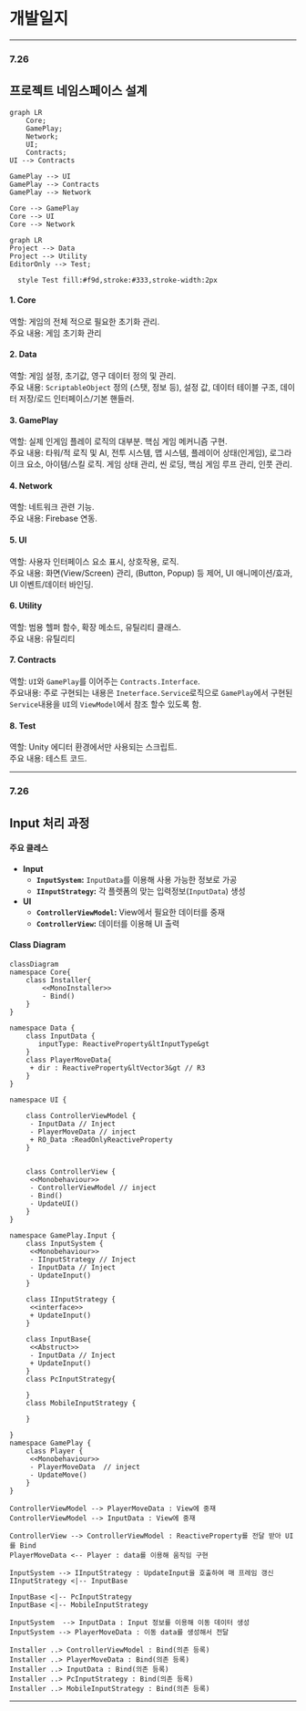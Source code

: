 # 개발일지


---
### 7.26
## 프로젝트 네임스페이스 설계
```mermaid
graph LR
    Core;
    GamePlay;
    Network;
    UI;
    Contracts;
UI --> Contracts

GamePlay --> UI
GamePlay --> Contracts
GamePlay --> Network

Core --> GamePlay
Core --> UI
Core --> Network
```
```mermaid
graph LR
Project --> Data 
Project --> Utility
EditorOnly --> Test;

  style Test fill:#f9d,stroke:#333,stroke-width:2px
```
#### 1. Core
역할: 게임의 전체 적으로 필요한 초기화 관리.</br>
주요 내용: 게임 초기화 관리 

#### 2. Data
역할: 게임 설정, 초기값, 영구 데이터 정의 및 관리.</br>
주요 내용: `ScriptableObject` 정의 (스탯, 정보 등), 설정 값, 데이터 테이블 구조, 데이터 저장/로드 인터페이스/기본 핸들러.

#### 3. GamePlay
역할: 실제 인게임 플레이 로직의 대부분. 핵심 게임 메커니즘 구현.</br> 
주요 내용: 타워/적 로직 및 AI, 전투 시스템, 맵 시스템, 플레이어 상태(인게임), 로그라이크 요소, 아이템/스킬 로직. 게임 상태 관리, 씬 로딩, 핵심 게임 루프 관리, 인풋 관리.

#### 4. Network
역할: 네트워크 관련 기능.</br> 
주요 내용: Firebase 연동.

#### 5. UI
역할: 사용자 인터페이스 요소 표시, 상호작용, 로직. </br>
주요 내용: 화면(View/Screen) 관리, (Button, Popup) 등 제어, UI 애니메이션/효과, UI 이벤트/데이터 바인딩.

#### 6. Utility
역할: 범용 헬퍼 함수, 확장 메소드, 유틸리티 클래스.</br>
주요 내용: 유틸리티

#### 7. Contracts
역할: `UI`와 `GamePlay`를 이어주는 `Contracts.Interface`.</br>
주요내용: 주로 구현되는 내용은 `Ineterface.Service`로직으로 `GamePlay`에서 구현된 `Service`내용을 `UI`의 `ViewModel`에서 참조 할수 있도록 함. 

#### 8. Test
역할: Unity 에디터 환경에서만 사용되는 스크립트. </br>
주요 내용: 테스트 코드.

---
### 7.26
## Input 처리 과정
#### 주요 클레스
- **Input**
    - **`InputSystem`:** `InputData`를 이용해 사용 가능한 정보로 가공
    - **`IInputStrategy`:** 각 플렛폼의 맞는 입력정보(`InputData`) 생성
- **UI**
    - **`ControllerViewModel`:** View에서 필요한 데이터를 중재
    - **`ControllerView`:** 데이터를 이용해 UI 출력
#### Class Diagram
```mermaid
classDiagram
namespace Core{
    class Installer{
        <<MonoInstaller>>
        - Bind()
    }
}

namespace Data {
    class InputData {
       inputType: ReactiveProperty&ltInputType&gt
    }
    class PlayerMoveData{
     + dir : ReactiveProperty&ltVector3&gt // R3
    }
}

namespace UI {

    class ControllerViewModel {
     - InputData // Inject
     - PlayerMoveData // inject
     + RO_Data :ReadOnlyReactiveProperty 
    }


    class ControllerView {
     <<Monobehaviour>>
     - ControllerViewModel // inject
     - Bind()
     - UpdateUI()
    }
}

namespace GamePlay.Input {
    class InputSystem {
     <<Monobehaviour>>
     - IInputStrategy // Inject
     - InputData // Inject
     - UpdateInput()
    }

    class IInputStrategy {
     <<interface>>
     + UpdateInput()
    }

    class InputBase{
     <<Abstruct>>
     - InputData // Inject
     + UpdateInput()
    }
    class PcInputStrategy{

    }
    class MobileInputStrategy {

    }

}
namespace GamePlay {
    class Player {
     <<Monobehaviour>>
     - PlayerMoveData  // inject
     - UpdateMove()
    }
}

ControllerViewModel --> PlayerMoveData : View에 중재
ControllerViewModel --> InputData : View에 중재

ControllerView --> ControllerViewModel : ReactiveProperty를 전달 받아 UI를 Bind
PlayerMoveData <-- Player : data를 이용해 움직임 구현

InputSystem --> IInputStrategy : UpdateInput을 호출하여 매 프레임 갱신
IInputStrategy <|-- InputBase 

InputBase <|-- PcInputStrategy
InputBase <|-- MobileInputStrategy

InputSystem  --> InputData : Input 정보를 이용해 이동 데이터 생성
InputSystem --> PlayerMoveData : 이동 data를 생성해서 전달

Installer ..> ControllerViewModel : Bind(의존 등록)
Installer ..> PlayerMoveData : Bind(의존 등록)
Installer ..> InputData : Bind(의존 등록)
Installer ..> PcInputStrategy : Bind(의존 등록)
Installer ..> MobileInputStrategy : Bind(의존 등록)
```
---
